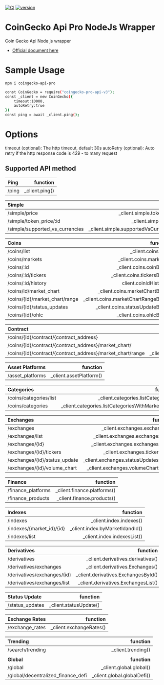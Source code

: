 [![CI](https://github.com/tosunthex/CoinGecko_NodeJs/actions/workflows/ci.yml/badge.svg)](https://github.com/tosunthex/CoinGecko_NodeJs/actions/workflows/ci.yml)
[![version](https://www.npmjs.com/package/coingecko-api-pro)](https://badgen.net/npm/v/coin-gecko-pro-api)

# CoinGecko Api Pro NodeJs Wrapper
Coin Gecko Api Node js wrapper 
- [Official document here](https:/www.coingecko.com/api/documentations/v3)

# Sample Usage 
```sh
npm i coingecko-api-pro
```

```sh
const CoinGecko = require("coingecko-pro-api-v3");
const _client = new CoinGecko({
    timeout:10000,
    autoRetry:true
})
const ping = await _client.ping();
```

# Options
timeout (optional): The http timeout, default 30s
autoRetry (optional): Auto retry if the http response code is 429 - to many request


## Supported API method


| **Ping**                                                   |                           **function** | 
| :-----------------------------------------------------------| ---------------------------------: |
| /ping                                                      |             _client.ping() |


| **Simple**                                                   |                           **function** |
| :-----------------------------------------------------------| ---------------------------------: |
| /simple/price                                              | _client.simple.tokenPrice()|
| /simple/token_price/:id                                    |     _client.simple.price() |
| /simple/supported_vs_currencies                            |_client.simple.supportedVsCurrencies() |


| **Coins**                                                   |                           **function** |
| :-----------------------------------------------------------| ---------------------------------: |
| /coins/list                                                |                  _client.coins.list() |
| /coins/markets                                             |               _client.coins.markets() |
| /coins/:id                                                 |                    _client.coins.coinById() |
| /coins/:id/tickers                                         |             _client.coins.tickersById() |
| /coins/:id/history                                         |             client.coinIdHistory() |
| /coins/id/market_chart                                     |         _client.coins.marketChartById() |
| /coins/{id}/market_chart/range                             |    _client.coins.marketChartRangeById() |
| /coins/{id}/status_updates                                 |       _client.coins.statusUpdateById() |
| /coins/{id}/ohlc                                           |                _client.coins.ohlcById() |


| **Contract**                                                   |                           **function** |
| :-----------------------------------------------------------| ---------------------------------: |
| /coins/{id}/contract/{contract_address}                    |                  _client.contract.getCoinInfo() |
| /coins/{id}/contract/{contract_address}/market_chart/      |       _client.contract.getMarketChart() |
| /coins/{id}/contract/{contract_address}/market_chart/range |  _client.contract.getMarketChartRange() |


| **Asset Platforms**                                                   |                           **function** |
| :-----------------------------------------------------------| ---------------------------------: |
| /asset_platforms                                           |                 _client.assetPlatform() |


| **Categories**                                                   |                           **function** |
| :-----------------------------------------------------------| ---------------------------------: |
| /coins/categories/list                                     |                 _client.categories.listCategories() |
| /coins/categories                                          |                 _client.categories.listCategoriesWithMarketData() |


| **Exchanges**                                                   |                           **function** |
| :-----------------------------------------------------------| ---------------------------------: |
| /exchanges                                                 |                 _client.exchanges.exchanges() |
| /exchanges/list                                            |              _client.exchanges.exchangesList() |
| /exchanges/{id}                                    |        _client.exchanges.exchangesById() |
| /exchanges/{id}/tickers                                    |       _client.exchanges.tickerById() |
| /exchanges/{id}/status_update                              |   _client.exchanges.statusUpdatesById() |
| /exchanges/{id}/volume_chart                               |     _client.exchanges.volumeChartById() |


| **Finance**                                                   |                           **function** |
| :-----------------------------------------------------------| ---------------------------------: |
| /finance_platforms                                         |          _client.finance.platforms() |
| /finance_products                                          |           _client.finance.products() |


| **Indexes**                                                   |                           **function** |
| :-----------------------------------------------------------| ---------------------------------: |
| /indexes                                                   |                   _client.index.indexes() |
| /indexes/{market_id}/{id}                                  |           _client.index.byMarketIdandId() |
| /indexes/list                                              |               _client.index.indexesList() |


| **Derivatives**                                                   |                           **function** |
| :-----------------------------------------------------------| ---------------------------------: |
| /derivatives                                               |              _client.derivatives.derivatives() |
| /derivatives/exchanges                                     |     _client.derivatives.Exchanges() |
| /derivatives/exchanges/{id}                                |   _client.derivatives.ExchangesById() |
| /derivatives/exchanges/list                                |   _client.derivatives.ExchangesList() |


| **Status Update**                                                   |                           **function** |
| :-----------------------------------------------------------| ---------------------------------: |
| /status_updates                                            |             _client.statusUpdate() |


| **Exchange Rates**                                                   |                           **function** |
| :-----------------------------------------------------------| ---------------------------------: |
| /exchange_rates                                            |             _client.exchangeRates() |


| **Trending**                                                   |                           **function** |
| :-----------------------------------------------------------| ---------------------------------: |
| /search/trending                                           |                  _client.trending() |
|  |  |  |
| **Global**                                                   |                           **function** |
| /global                                                    |                    _client.global.global() |
| /global/decentralized_finance_defi                        |                _client.global.globalDefi() |
